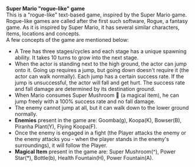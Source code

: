 **Super Mario "rogue-like" game**
<br>
This is a "rogue-like" text-based game, inspired by the Super Mario game. Rogue-like games are called after the first such software, Rogue, a fantasy game. As it is inspired by Super Mario, it has several similar characters, items, locations and concepts.
<br>
A few concepts of the game are mentioned below:
- A Tree has three stages/cycles and each stage has a unique spawning ability. It takes 10 turns to grow into the next stage. 
- When the actor is standing next to the high ground, the actor can jump onto it. Going up requires a jump, but going down doesn't require it (the actor can walk normally). Each jump has a certain success rate. If the jump is unsuccessful, the actor will fall and get hurt. The success rate and fall damage are determined by its destination ground.
- When Mario consumes Super Mushroom 🍄 (a magical item), he can jump freely with a 100% success rate and no fall damage.
- The enemy cannot jump at all, but it can walk down to the lower ground normally.
- **Enemies** present in the game are: Goomba(g), Koopa(K), Bowser(B), Piranha Plant(Y), Flying Koopa(F).
- Once the enemy is engaged in a fight (the Player attacks the enemy or the enemy attacks you - when the player stands in the enemy's surroundings), it will follow the Player.
- **Magical Item** present in the game are: Super Mushroom(^), Power Star(*), Bottle(b), Health Fountain(H), Power Fountain(A).